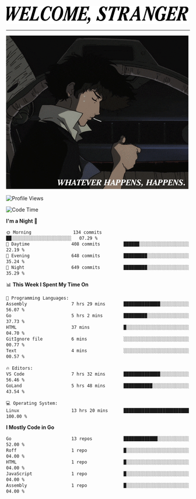 <picture>
  <source media="(prefers-color-scheme: dark)" srcset="./headers/welcome_white.png">
  <img alt="WELCOME, STRANGER" src="./headers/welcome.png" width="500">
</picture>

<hr>

![Whatever happens, happens](./whatever_happens.gif)

![Profile Views](https://komarev.com/ghpvc/?username=darleet&color=blue)

<!--START_SECTION:waka-->
![Code Time](http://img.shields.io/badge/Code%20Time-129%20hrs%2032%20mins-blue)

**I'm a Night 🦉** 

```text
🌞 Morning                134 commits         ██░░░░░░░░░░░░░░░░░░░░░░░   07.29 % 
🌆 Daytime                408 commits         ██████░░░░░░░░░░░░░░░░░░░   22.19 % 
🌃 Evening                648 commits         █████████░░░░░░░░░░░░░░░░   35.24 % 
🌙 Night                  649 commits         █████████░░░░░░░░░░░░░░░░   35.29 % 
```


📊 **This Week I Spent My Time On** 

```text
💬 Programming Languages: 
Assembly                 7 hrs 29 mins       ██████████████░░░░░░░░░░░   56.07 % 
Go                       5 hrs 2 mins        █████████░░░░░░░░░░░░░░░░   37.73 % 
HTML                     37 mins             █░░░░░░░░░░░░░░░░░░░░░░░░   04.70 % 
GitIgnore file           6 mins              ░░░░░░░░░░░░░░░░░░░░░░░░░   00.77 % 
Text                     4 mins              ░░░░░░░░░░░░░░░░░░░░░░░░░   00.57 % 

🔥 Editors: 
VS Code                  7 hrs 32 mins       ██████████████░░░░░░░░░░░   56.46 % 
GoLand                   5 hrs 48 mins       ███████████░░░░░░░░░░░░░░   43.54 % 

💻 Operating System: 
Linux                    13 hrs 20 mins      █████████████████████████   100.00 % 
```

**I Mostly Code in Go** 

```text
Go                       13 repos            █████████████░░░░░░░░░░░░   52.00 % 
Roff                     1 repo              █░░░░░░░░░░░░░░░░░░░░░░░░   04.00 % 
HTML                     1 repo              █░░░░░░░░░░░░░░░░░░░░░░░░   04.00 % 
JavaScript               1 repo              █░░░░░░░░░░░░░░░░░░░░░░░░   04.00 % 
Assembly                 1 repo              █░░░░░░░░░░░░░░░░░░░░░░░░   04.00 % 
```




<!--END_SECTION:waka-->

